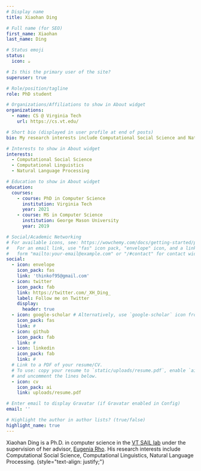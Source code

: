 ```yaml
---
# Display name
title: Xiaohan Ding

# Full name (for SEO)
first_name: Xiaohan
last_name: Ding

# Status emoji
status:
  icon: ☕️

# Is this the primary user of the site?
superuser: true

# Role/position/tagline
role: PhD student

# Organizations/Affiliations to show in About widget
organizations:
  - name: CS @ Virginia Tech
    url: https://cs.vt.edu/

# Short bio (displayed in user profile at end of posts)
bio: My research interests include Computational Social Science and Natural Language Processing

# Interests to show in About widget
interests:
  - Computational Social Science
  - Computational Linguistics
  - Natural Language Processing

# Education to show in About widget
education:
  courses:
    - course: PhD in Computer Science
      institution: Virginia Tech
      year: 2021
    - course: MS in Computer Science
      institution: George Mason University
      year: 2019

# Social/Academic Networking
# For available icons, see: https://wowchemy.com/docs/getting-started/page-builder/#icons
#   For an email link, use "fas" icon pack, "envelope" icon, and a link in the
#   form "mailto:your-email@example.com" or "/#contact" for contact widget.
social:
  - icon: envelope
    icon_pack: fas
    link: 'thinkof95@gmail.com'
  - icon: twitter
    icon_pack: fab
    link: https://twitter.com/_XH_Ding_
    label: Follow me on Twitter
    display:
      header: true
  - icon: google-scholar # Alternatively, use `google-scholar` icon from `ai` icon pack
    icon_pack: fas
    link: #
  - icon: github
    icon_pack: fab
    link: #
  - icon: linkedin
    icon_pack: fab
    link: #
  # Link to a PDF of your resume/CV.
  # To use: copy your resume to `static/uploads/resume.pdf`, enable `ai` icons in `params.yaml`,
  # and uncomment the lines below.
  - icon: cv
    icon_pack: ai
    link: uploads/resume.pdf

# Enter email to display Gravatar (if Gravatar enabled in Config)
email: ''

# Highlight the author in author lists? (true/false)
highlight_name: true
---
```


Xiaohan Ding is a Ph.D. in computer science in the [VT SAIL lab](https://sail.cs.vt.edu/) under the supervision of her advisor, [Eugenia Rho](https://eugeniarho.com/). His research interests include Computational Social Science, Computational Linguistics, Natural Language Processing.
{style="text-align: justify;"}
